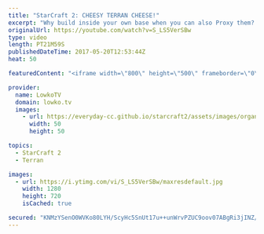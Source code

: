 ```yaml
---
title: "StarCraft 2: CHEESY TERRAN CHEESE!"
excerpt: "Why build inside your own base when you can also Proxy them? Subscribe for more videos: http://lowko.tv/youtube Proxy Thor: https://goo.gl/qgLVyt  In this match the Terran player decides to get cheesy. However, he does not expect the response from the Zerg.  If you have an awesome replay of StarCraft"
originalUrl: https://youtube.com/watch?v=S_LS5VerSBw
type: video
length: PT21M59S
publishedDateTime: 2017-05-20T12:53:44Z
heat: 50

featuredContent: "<iframe width=\"800\" height=\"500\" frameborder=\"0\" src=\"https://www.youtube.com/embed/S_LS5VerSBw\" allow=\"accelerometer; autoplay; encrypted-media; gyroscope; picture-in-picture\" allowfullscreen></iframe>"

provider:
  name: LowkoTV
  domain: lowko.tv
  images:
    - url: https://everyday-cc.github.io/starcraft2/assets/images/organizations/lowko.tv-50x50.jpg
      width: 50
      height: 50

topics:
  - StarCraft 2
  - Terran

images:
  - url: https://i.ytimg.com/vi/S_LS5VerSBw/maxresdefault.jpg
    width: 1280
    height: 720
    isCached: true

secured: "KNMzYSenO0WVKo80LYH/ScyHc5SnUt17u++unWrvPZUC9oov07ABgRi3jINZ/By8By+CGiMxVUoQKvlAZD2ZgLCpaoVWirM6rvEted9J1UrPLa+AoAyR1R+S0k09gTrfqGKqMMoBtYzhe2PHxaGRa+yDYb9h/rYjAu949mmsEem6ufgs8gvXYEQkbeKA6X3h/cxLUnmTqZAQTLdYGYGIGsH8SVf+fl3PfKPe+tc18fIZAKo5ci4vzGk9aIBs/B8rsRBfTd5IKjxnkiN2jtzpIyKwcjjzNdNkIvGUe++lNqBatp2itFv1vz1jAuFwFDVAb3e0q0/Iopl1PPi/w0oSAkQnaqdRXyM4stjrVSklSMraFSIYPfLtz3FRSZGIkglhSgl5o92tGcvZN5wGWCsj4/oFBFdKkHH2gXnZJJkjb2LEGo4Ca6DQGPiYDVfk+3EV;AyVRXP/1iNX77A38hIV+ig=="
---
```


